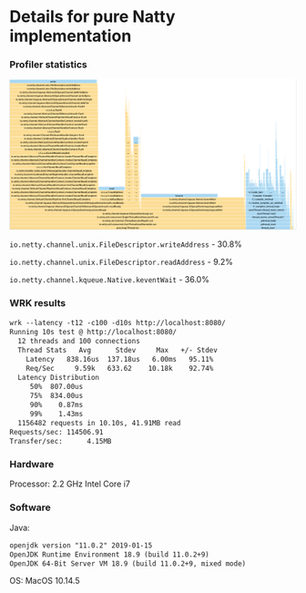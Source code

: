 # Details for pure Natty implementation

### Profiler statistics

![alt profiler](https://github.com/frozen00000/counter-challenge/blob/pure-netty/profiler.png)

`io.netty.channel.unix.FileDescriptor.writeAddress` - 30.8%

`io.netty.channel.unix.FileDescriptor.readAddress` - 9.2%

`io.netty.channel.kqueue.Native.keventWait` - 36.0%

### WRK results

```$xslt
wrk --latency -t12 -c100 -d10s http://localhost:8080/
Running 10s test @ http://localhost:8080/
  12 threads and 100 connections
  Thread Stats   Avg      Stdev     Max   +/- Stdev
    Latency   838.16us  137.18us   6.00ms   95.11%
    Req/Sec     9.59k   633.62    10.18k    92.74%
  Latency Distribution
     50%  807.00us
     75%  834.00us
     90%    0.87ms
     99%    1.43ms
  1156482 requests in 10.10s, 41.91MB read
Requests/sec: 114506.91
Transfer/sec:      4.15MB
```

### Hardware

Processor: 2.2 GHz Intel Core i7

### Software

Java:
```$xslt
openjdk version "11.0.2" 2019-01-15
OpenJDK Runtime Environment 18.9 (build 11.0.2+9)
OpenJDK 64-Bit Server VM 18.9 (build 11.0.2+9, mixed mode)
```

OS: MacOS 10.14.5



